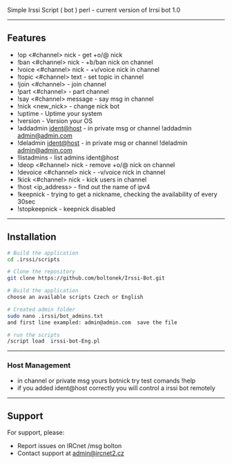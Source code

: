 Simple Irssi Script ( bot ) perl - current version of Irrsi bot 1.0


---

## Features

- !op <#channel> nick - get +o/@ nick 
- !ban <#channel> nick - +b/ban nick on channel
- !voice <#channel> nick - +v/voice nick in channel
- !topic <#channel> text - set topic in channel 
- !join <#channel> - join channel
- !part <#channel> - part channel
- !say <#channel> message - say msg in channel 
- !nick <new_nick> - change nick bot
- !uptime - Uptime your system
- !version - Version your OS
- !addadmin <ident@host>  - in private msg or channel !addadmin admin@admin.com
- !deladmin <ident@host>  - in private msg or channel !deladmin admin@admin.com
- !listadmins - list admins ident@host
- !deop <#channel> nick - remove +o/@ nick on channel
- !devoice <#channel> nick - -v/voice nick in channel
- !kick <#channel> nick - kick users in channel
- !host <ip_address> - find out the name of ipv4
- !keepnick - trying to get a nickname, checking the availability of every 30sec
- !stopkeepnick - keepnick disabled
---
## Installation

```bash
# Build the application
cd .irssi/scripts

# Clone the repository
git clone https://github.com/boltonek/Irssi-Bot.git

# Build the application
choose an available scripts Czech or English

# Created admin folder
sudo nano .irssi/bot_admins.txt
and first line exampled: admin@admin.com  save the file

# run the scripts
/script load  irssi-bot-Eng.pl

```
---

### Host Management

- in channel or private msg yours botnick try test comands !help
- if you added ident@host correctly you will control a irssi bot remotely

---
## Support

For support, please:

- Report issues on IRCnet /msg bolton
- Contact support at [admin@ircnet2.cz](mailto:admin@ircnet2.cz)



